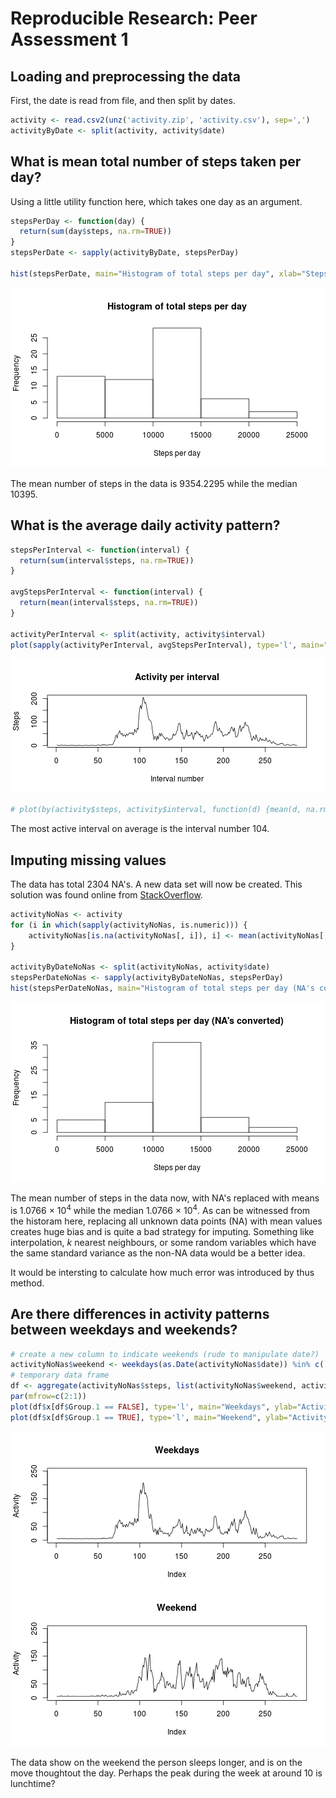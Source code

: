 # Reproducible Research: Peer Assessment 1

## Loading and preprocessing the data

First, the date is read from file, and then split by dates.

```r
activity <- read.csv2(unz('activity.zip', 'activity.csv'), sep=',')
activityByDate <- split(activity, activity$date)
```

## What is mean total number of steps taken per day?

Using a little utility function here, which takes one day as an argument.


```r
stepsPerDay <- function(day) {
  return(sum(day$steps, na.rm=TRUE))
}
stepsPerDate <- sapply(activityByDate, stepsPerDay)

hist(stepsPerDate, main="Histogram of total steps per day", xlab="Steps per day")
```

![plot of chunk meanTotalStepsPerDay](figure/meanTotalStepsPerDay.png) 

The mean number of steps in the data is 9354.2295 while the median 10395.

## What is the average daily activity pattern?


```r
stepsPerInterval <- function(interval) {
  return(sum(interval$steps, na.rm=TRUE))
}

avgStepsPerInterval <- function(interval) {
  return(mean(interval$steps, na.rm=TRUE))
}

activityPerInterval <- split(activity, activity$interval)
plot(sapply(activityPerInterval, avgStepsPerInterval), type='l', main="Activity per interval", xlab="Interval number", ylab="Steps")
```

![plot of chunk avgDailyPattern](figure/avgDailyPattern.png) 

```r
# plot(by(activity$steps, activity$interval, function(d) {mean(d, na.rm=TRUE)}), type='l', main="Steps per interval", xlab="Intercal number", ylab="Steps per interval")
```

The most active interval on average is the interval number 104.

## Imputing missing values

The data has total 2304 NA's. A new data set will now be created. This solution was found online from [StackOverflow](http://stackoverflow.com/questions/9322773/how-to-replace-na-with-mean-by-subset-in-r-impute-with-plyr).


```r
activityNoNas <- activity
for (i in which(sapply(activityNoNas, is.numeric))) {
    activityNoNas[is.na(activityNoNas[, i]), i] <- mean(activityNoNas[, i],  na.rm = TRUE)
}

activityByDateNoNas <- split(activityNoNas, activity$date)
stepsPerDateNoNas <- sapply(activityByDateNoNas, stepsPerDay)
hist(stepsPerDateNoNas, main="Histogram of total steps per day (NA's converted)", xlab="Steps per day")
```

![plot of chunk handleNas](figure/handleNas.png) 

The mean number of steps in the data now, with NA's replaced with means is 1.0766 &times; 10<sup>4</sup> while the median 1.0766 &times; 10<sup>4</sup>. As can be witnessed from the historam here, replacing all unknown data points (NA) with mean values creates huge bias and is quite a bad strategy for imputing. Something like interpolation, *k* nearest neighbours, or some random variables which have the same standard variance as the non-NA data would be a better idea.

It would be intersting to calculate how much error was introduced by thus method.

## Are there differences in activity patterns between weekdays and weekends?


```r
# create a new column to indicate weekends (rude to manipulate date?)
activityNoNas$weekend <- weekdays(as.Date(activityNoNas$date)) %in% c('lauantai', 'sunnuntai')
# temporary data frame
df <- aggregate(activityNoNas$steps, list(activityNoNas$weekend, activity$interval), mean)
par(mfrow=c(2:1))
plot(df$x[df$Group.1 == FALSE], type='l', main="Weekdays", ylab="Activity", ylim=c(0, 250))
plot(df$x[df$Group.1 == TRUE], type='l', main="Weekend", ylab="Activity", ylim=c(0, 250))
```

![plot of chunk weekends](figure/weekends.png) 

The data show on the weekend the person sleeps longer, and is on the move thoughtout the day. Perhaps the peak during the week at around 10 is lunchtime?
